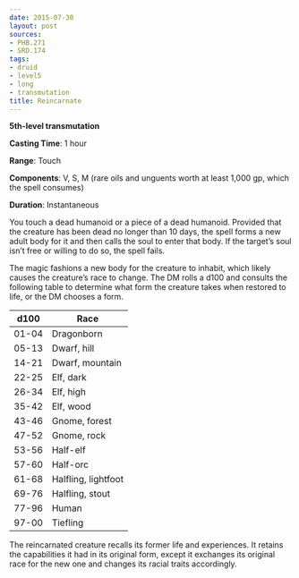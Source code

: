 ```yaml
---
date: 2015-07-30
layout: post
sources:
- PHB.271
- SRD.174
tags:
- druid
- level5
- long
- transmutation
title: Reincarnate
---
```


**5th-level transmutation**

**Casting Time**: 1 hour

**Range**: Touch

**Components**: V, S, M (rare oils and unguents worth at least 1,000 gp, which the spell consumes)

**Duration**: Instantaneous

You touch a dead humanoid or a piece of a dead humanoid. Provided that the creature has been dead no longer than 10 days, the spell forms a new adult body for it and then calls the soul to enter that body. If the target’s soul isn’t free or willing to do so, the spell fails.

The magic fashions a new body for the creature to inhabit, which likely causes the creature’s race to change. The DM rolls a d100 and consults the following table to determine what form the creature takes when restored to life, or the DM chooses a form.

|d100|Race|
|--------|---------|
|01-04|Dragonborn|
|05-13|Dwarf, hill|
|14-21|Dwarf, mountain|
|22-25|Elf, dark|
|26-34|Elf, high|
|35-42|Elf, wood|
|43-46|Gnome, forest|
|47-52|Gnome, rock|
|53-56|Half-elf|
|57-60|Half-orc|
|61-68|Halfling, lightfoot|
|69-76|Halfling, stout|
|77-96|Human|
|97-00|Tiefling|

The reincarnated creature recalls its former life and experiences. It retains the capabilities it had in its original form, except it exchanges its original race for the new one and changes its racial traits accordingly.
